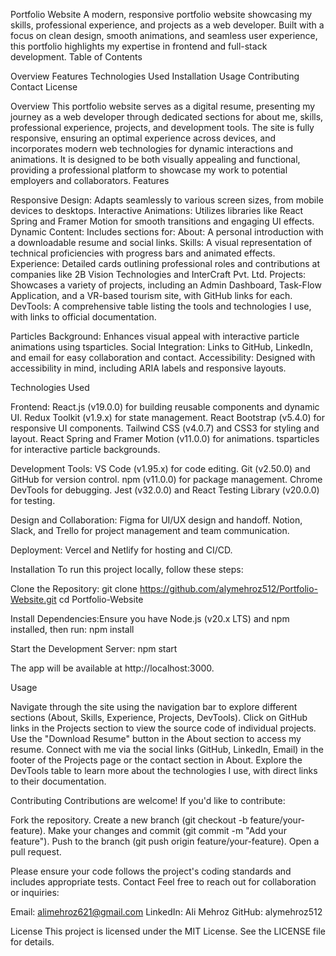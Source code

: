 Portfolio Website
A modern, responsive portfolio website showcasing my skills, professional experience, and projects as a web developer. Built with a focus on clean design, smooth animations, and seamless user experience, this portfolio highlights my expertise in frontend and full-stack development.
Table of Contents

Overview
Features
Technologies Used
Installation
Usage
Contributing
Contact
License

Overview
This portfolio website serves as a digital resume, presenting my journey as a web developer through dedicated sections for about me, skills, professional experience, projects, and development tools. The site is fully responsive, ensuring an optimal experience across devices, and incorporates modern web technologies for dynamic interactions and animations. It is designed to be both visually appealing and functional, providing a professional platform to showcase my work to potential employers and collaborators.
Features

Responsive Design: Adapts seamlessly to various screen sizes, from mobile devices to desktops.
Interactive Animations: Utilizes libraries like React Spring and Framer Motion for smooth transitions and engaging UI effects.
Dynamic Content: Includes sections for:
About: A personal introduction with a downloadable resume and social links.
Skills: A visual representation of technical proficiencies with progress bars and animated effects.
Experience: Detailed cards outlining professional roles and contributions at companies like 2B Vision Technologies and InterCraft Pvt. Ltd.
Projects: Showcases a variety of projects, including an Admin Dashboard, Task-Flow Application, and a VR-based tourism site, with GitHub links for each.
DevTools: A comprehensive table listing the tools and technologies I use, with links to official documentation.


Particles Background: Enhances visual appeal with interactive particle animations using tsparticles.
Social Integration: Links to GitHub, LinkedIn, and email for easy collaboration and contact.
Accessibility: Designed with accessibility in mind, including ARIA labels and responsive layouts.

Technologies Used

Frontend:
React.js (v19.0.0) for building reusable components and dynamic UI.
Redux Toolkit (v1.9.x) for state management.
React Bootstrap (v5.4.0) for responsive UI components.
Tailwind CSS (v4.0.7) and CSS3 for styling and layout.
React Spring and Framer Motion (v11.0.0) for animations.
tsparticles for interactive particle backgrounds.


Development Tools:
VS Code (v1.95.x) for code editing.
Git (v2.50.0) and GitHub for version control.
npm (v11.0.0) for package management.
Chrome DevTools for debugging.
Jest (v32.0.0) and React Testing Library (v20.0.0) for testing.


Design and Collaboration:
Figma for UI/UX design and handoff.
Notion, Slack, and Trello for project management and team communication.


Deployment:
Vercel and Netlify for hosting and CI/CD.



Installation
To run this project locally, follow these steps:

Clone the Repository:
git clone https://github.com/alymehroz512/Portfolio-Website.git
cd Portfolio-Website


Install Dependencies:Ensure you have Node.js (v20.x LTS) and npm installed, then run:
npm install


Start the Development Server:
npm start

The app will be available at http://localhost:3000.


Usage

Navigate through the site using the navigation bar to explore different sections (About, Skills, Experience, Projects, DevTools).
Click on GitHub links in the Projects section to view the source code of individual projects.
Use the "Download Resume" button in the About section to access my resume.
Connect with me via the social links (GitHub, LinkedIn, Email) in the footer of the Projects page or the contact section in About.
Explore the DevTools table to learn more about the technologies I use, with direct links to their documentation.

Contributing
Contributions are welcome! If you'd like to contribute:

Fork the repository.
Create a new branch (git checkout -b feature/your-feature).
Make your changes and commit (git commit -m "Add your feature").
Push to the branch (git push origin feature/your-feature).
Open a pull request.

Please ensure your code follows the project's coding standards and includes appropriate tests.
Contact
Feel free to reach out for collaboration or inquiries:

Email: alimehroz621@gmail.com
LinkedIn: Ali Mehroz
GitHub: alymehroz512

License
This project is licensed under the MIT License. See the LICENSE file for details.